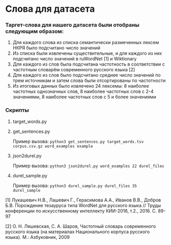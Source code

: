 # Слова для датасета

### Таргет-слова для нашего датасета были отобраны следующим образом:

1. Для каждого слова из списка семантически размеченных лексем НКРЯ было подсчитано число значений
2. Из списка были извлечены существительные, и для каждого из них подсчитано число значений в ruWordNet [1] и Wiktionary
3. Для каждого из слов была подсчитана частотность в соответствии с частотным словарём современного русского языка [2]
4. Для каждого из слов было подсчитано среднее число значений по трем источникам и затем слова были отсортированы по частотности
5. Из итоговых данных было извлечено 24 лексемы: 8 наиболее частотных однозначных слов, 8 наиболее частотных слов с 2-4 значениями, 8 наиболее частотных слов с 5 и более значениями


### Скрипты

1. target_words.py
2. get_sentences.py
   
   Пример вызова: `python3 get_sentences.py target_words.tsv corpus.csv.gz word_examples example`
3. json2durel.py
   
   Пример вызова: `python3 json2durel.py word_examples 22 durel_files`
4. durel_sample.py
   
   Пример вызова: `python3 durel_sample.py durel_files 35 durel_sample`





[1] Лукашевич Н.В., Лашевич Г., Герасимова А.А., Иванов В.В., Добров Б.В. Порождение тезауруса типа WordNet для русского языка // Труды конференции по искусственному интеллекту КИИ-2016, т.2., 2016. С. 89-97

[2] О. Н. Ляшевская, С. А. Шаров, Частотный словарь современного русского языка (на материалах Национального корпуса русского языка). М.: Азбуковник, 2009
